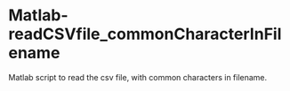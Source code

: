 # Matlab-readCSVfile_commonCharacterInFilename
Matlab script to read the csv file, with common characters in filename.

